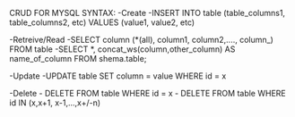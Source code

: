 CRUD FOR MYSQL SYNTAX:
-Create -INSERT INTO table (table_columns1, table_columns2, etc) VALUES (value1, value2, etc)

-Retreive/Read  -SELECT column (*(all), column1, column2,...., column_) FROM table
                -SELECT *, concat_ws(column,other_column) AS name_of_column FROM shema.table;

-Update -UPDATE table SET column = value WHERE id = x

-Delete - DELETE FROM table WHERE id = x
        - DELETE FROM table WHERE id IN (x,x+1, x-1,...,x+/-n)